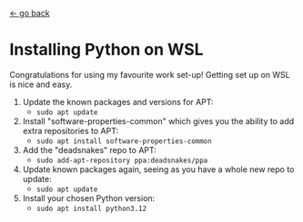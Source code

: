[<- go back](../01_set_up.md)
# Installing Python on WSL
Congratulations for using my favourite work set-up! Getting set up on WSL is nice and easy.  

1. Update the known packages and versions for APT:
    * `sudo apt update`
1. Install "software-properties-common" which gives you the ability to add extra repositories to APT:
    * `sudo apt install software-properties-common`
1. Add the "deadsnakes" repo to APT:
    * `sudo add-apt-repository ppa:deadsnakes/ppa`
1. Update known packages again, seeing as you have a whole new repo to update:
    * `sudo apt update`
1. Install your chosen Python version:
    * `sudo apt install python3.12`